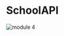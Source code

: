 # SchoolAPI
![module 4](https://user-images.githubusercontent.com/60273779/116056638-04039100-a64c-11eb-9740-8c503a7a073c.png)

